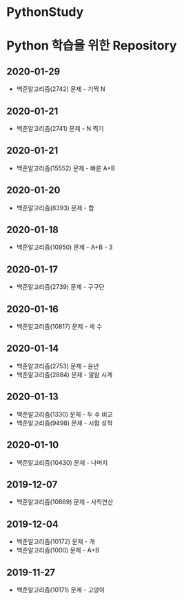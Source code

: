 PythonStudy
===========
# Python 학습을 위한 Repository
## 2020-01-29
* 백준알고리즘(2742) 문제 - 기찍 N

## 2020-01-21
* 백준알고리즘(2741) 문제 - N 찍기

## 2020-01-21
* 백준알고리즘(15552) 문제 - 빠른 A+B

## 2020-01-20
* 백준알고리즘(8393) 문제 - 합

## 2020-01-18
* 백준알고리즘(10950) 문제 - A+B - 3

## 2020-01-17
* 백준알고리즘(2739) 문제 - 구구단

## 2020-01-16
* 백준알고리즘(10817) 문제 - 세 수

## 2020-01-14
* 백준알고리즘(2753) 문제 - 윤년
* 백준알고리즘(2884) 문제 - 알람 시계

## 2020-01-13
* 백준알고리즘(1330) 문제 - 두 수 비교
* 백준알고리즘(9498) 문제 - 시험 성적

## 2020-01-10
* 백준알고리즘(10430) 문제 - 나머지

## 2019-12-07
* 백준알고리즘(10869) 문제 - 사칙연산

## 2019-12-04
* 백준알고리즘(10172) 문제 - 개
* 백준알고리즘(1000) 문제 - A+B

## 2019-11-27
* 백준알고리즘(10171) 문제 - 고양이